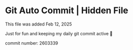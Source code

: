 # Git Auto Commit | Hidden File

This file was added Feb 12, 2025

Just for fun and keeping my daily git commit active 🤪

commit number: 2603339
